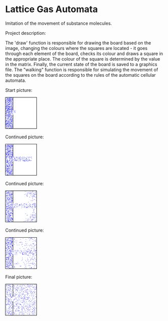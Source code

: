 # Lattice Gas Automata

Imitation of the movement of substance molecules.

Project description:

The 'draw' function is responsible for drawing the board based on the image, changing the colours where the squares are located - it goes through each element of the board, checks its colour and draws a square in the appropriate place. The colour of the square is determined by the value in the matrix. Finally, the current state of the board is saved to a graphics file.
The "walking" function is responsible for simulating the movement of the squares on the board according to the rules of the automatic cellular automata.

Start picture:

![1](https://github.com/weronikaabednarz/Lattice-Gas-Automata/blob/main/images/frame8.bmp)

Continued picture:

![2](https://github.com/weronikaabednarz/Lattice-Gas-Automata/blob/main/images/frame58.bmp)

Continued picture:

![3](https://github.com/weronikaabednarz/Lattice-Gas-Automata/blob/main/images/frame162.bmp)

Continued picture:

![4](https://github.com/weronikaabednarz/Lattice-Gas-Automata/blob/main/images/frame208.bmp)

Final picture:

![5](https://github.com/weronikaabednarz/Lattice-Gas-Automata/blob/main/images/frame862.bmp)
